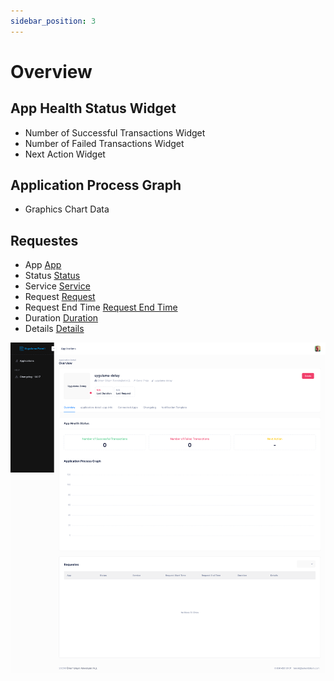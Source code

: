 ```yaml
---
sidebar_position: 3
---
```


# Overview

## App Health Status  Widget 

- Number of Successful Transactions Widget
- Number of Failed Transactions Widget
- Next Action Widget


## Application Process Graph

- Graphics Chart Data

## Requestes

- App [App](https://)
- Status  [ Status ](https://)
- Service [ Service ](https://)
- Request [ Request ](https://)
- Request End Time [Request End Time ](https://)
- Duration [ Duration ](https://)
- Details [ Details ](https://)

![Docusaurus Plushie](./Overview.png)